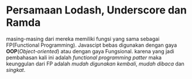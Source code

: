 # Persamaan Lodash, Underscore dan Ramda

masing-masing dari mereka memiliki fungsi yang sama sebagai FP(Functional Programming). Javascipt bebas digunakan dengan gaya **OOP**(*Object-oriented*) atau dengan gaya Fungsional. karena yang jadi pembahasan kali ini adalah *functional programming patter* maka keunggulan dari FP adalah *mudah digunakan kembali*, *mudah dibaca* dan *singkat*.

